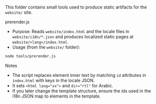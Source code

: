 This folder contains small tools used to produce static artifacts for the `website/` site.

prerender.js
- Purpose: Reads `website/index.html` and the locale files in `website/i18n/*.json` and produces localized static pages at `website/<lang>/index.html`.
- Usage (from the `website/` folder):

```bash
node tools/prerender.js
```

Notes
- The script replaces element inner text by matching `id` attributes in `index.html` with keys in the locale JSON.
- It sets `<html lang="xx">` and `dir="rtl"` for Arabic.
- If you later change the template structure, ensure the ids used in the i18n JSON map to elements in the template.
